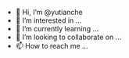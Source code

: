 - 👋 Hi, I’m @yutianche
- 👀 I’m interested in ...
- 🌱 I’m currently learning ...
- 💞️ I’m looking to collaborate on ...
- 📫 How to reach me ...

<!---
yutianche/yutianche is a ✨ special ✨ repository because its `README.md` (this file) appears on your GitHub profile.
You can click the Preview link to take a look at your changes.
--->
